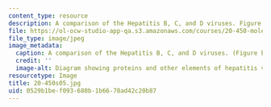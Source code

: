 ```yaml
---
content_type: resource
description: A comparison of the Hepatitis B, C, and D viruses. Figure by MIT OCW.
file: https://ol-ocw-studio-app-qa.s3.amazonaws.com/courses/20-450-molecular-and-cellular-pathophysiology-be-450-spring-2005/0529b1bef093680b1b6678ad42c20b87_20-450s05.jpg
file_type: image/jpeg
image_metadata:
  caption: A comparison of the Hepatitis B, C, and D viruses. (Figure by MIT OpenCourseWare.)
  credit: ''
  image-alt: Diagram showing proteins and other elements of hepatitis viruses.
resourcetype: Image
title: 20-450s05.jpg
uid: 0529b1be-f093-680b-1b66-78ad42c20b87
---
```

